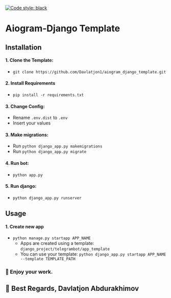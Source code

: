 [![Code style: black](https://img.shields.io/badge/instagram-red.svg)](https://instagram.com/davlatjon_programmer)


# Aiogram-Django Template

## Installation

#### 1. Clone the Template:
* `git clone https://github.com/Davlatjon1/aiogram_django_template.git`

#### 2. Install Requirements
* `pip install -r requirements.txt`

#### 3. Change Config:
* Rename `.env.dist` to `.env`
* Insert your values

#### 3. Make migrations:
* Run `python django_app.py makemigrations`
* Run `python django_app.py migrate`

#### 4. Run bot:
* `python app.py`

#### 5. Run django:
* `python django_app.py runserver`

## Usage

#### 1. Create new app
* `python manage.py startapp APP_NAME`
    * Apps are created using a template: `django_project/telegrambot/app_template`
    * You can use your template: `python django_app.py startapp APP_NAME --template TEMPLATE_PATH`

### 🚀 Enjoy your work.
## 🙌 Best Regards, Davlatjon Abdurakhimov
